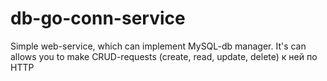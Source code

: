 # db-go-conn-service
Simple web-service, which can implement MySQL-db manager. It's can allows you to make CRUD-requests (create, read, update, delete) к ней по HTTP

